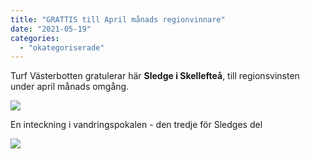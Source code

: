 ```yaml
---
title: "GRATTIS till April månads regionvinnare"
date: "2021-05-19"
categories: 
  - "okategoriserade"
---
```


Turf Västerbotten gratulerar här **Sledge i Skellefteå**, till regionsvinsten under april månads omgång.

![](https://turfvasterbotten.files.wordpress.com/2021/05/sledge-apr-21-1.jpg?w=1024)

En inteckning i vandringspokalen - den tredje för Sledges del

![](https://turfvasterbotten.files.wordpress.com/2021/05/pokalen-april21-1.jpg?w=1024)
